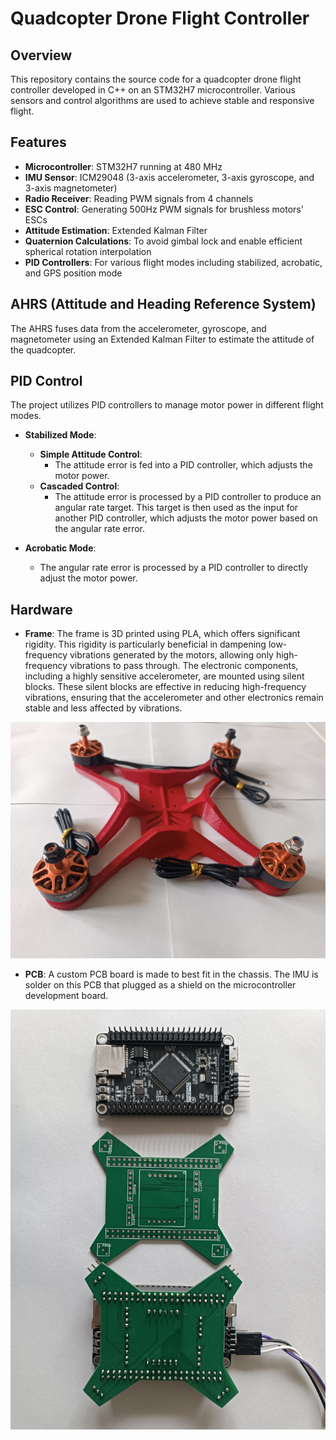 # Quadcopter Drone Flight Controller

## Overview

This repository contains the source code for a quadcopter drone flight controller developed in C++ on an STM32H7 microcontroller. Various sensors and control algorithms are used to achieve stable and responsive flight.

## Features

- **Microcontroller**: STM32H7 running at 480 MHz
- **IMU Sensor**: ICM29048  (3-axis accelerometer, 3-axis gyroscope, and 3-axis magnetometer)
- **Radio Receiver**: Reading PWM signals from 4 channels
- **ESC Control**: Generating 500Hz PWM signals for brushless motors' ESCs
- **Attitude Estimation**: Extended Kalman Filter
- **Quaternion Calculations**: To avoid gimbal lock and enable efficient spherical rotation interpolation
- **PID Controllers**: For various flight modes including stabilized, acrobatic, and GPS position mode

## AHRS (Attitude and Heading Reference System)

The AHRS fuses data from the accelerometer, gyroscope, and magnetometer using an Extended Kalman Filter to estimate the attitude of the quadcopter.

## PID Control

The project utilizes PID controllers to manage motor power in different flight modes.

- **Stabilized Mode**:
  - **Simple Attitude Control**:
    - The attitude error is fed into a PID controller, which adjusts the motor power.
  - **Cascaded Control**:
    - The attitude error is processed by a PID controller to produce an angular rate target. This target is then used as the input for another PID controller, which adjusts the motor power based on the angular rate error.

- **Acrobatic Mode**:
  - The angular rate error is processed by a PID controller to directly adjust the motor power.


## Hardware

- **Frame**: The frame is 3D printed using PLA, which offers significant rigidity. This rigidity is particularly beneficial in dampening low-frequency vibrations generated by the motors, allowing only high-frequency vibrations to pass through. The electronic components, including a highly sensitive accelerometer, are mounted using silent blocks. These silent blocks are effective in reducing high-frequency vibrations, ensuring that the accelerometer and other electronics remain stable and less affected by vibrations.

![PLA Frame](pictures/frame.jpg)

- **PCB**: A custom PCB board is made to best fit in the chassis. The IMU is solder on this PCB that plugged as a shield on the microcontroller development board.

![Electronics](pictures/electronics.jpg)